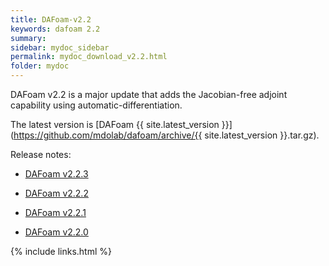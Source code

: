 ```yaml
---
title: DAFoam-v2.2
keywords: dafoam 2.2
summary: 
sidebar: mydoc_sidebar
permalink: mydoc_download_v2.2.html
folder: mydoc
---
```


DAFoam v2.2 is a major update that adds the Jacobian-free adjoint capability using automatic-differentiation.

The latest version is [DAFoam {{ site.latest_version }}](https://github.com/mdolab/dafoam/archive/{{ site.latest_version }}.tar.gz).

Release notes:

- [DAFoam v2.2.3](https://github.com/mdolab/dafoam/releases/tag/v2.2.3)

- [DAFoam v2.2.2](https://github.com/mdolab/dafoam/releases/tag/v2.2.2)

- [DAFoam v2.2.1](https://github.com/mdolab/dafoam/releases/tag/v2.2.1)

- [DAFoam v2.2.0](https://github.com/mdolab/dafoam/releases/tag/v2.2.0)


{% include links.html %}
